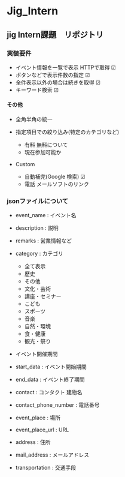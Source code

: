 # Jig_Intern
## jig Intern課題　リポジトリ


### 実装要件

* イベント情報を一覧で表示 HTTPで取得 ☑
* ボタンなどで表示件数の指定 ☑ 
* 全件表示以外の場合は続きを取得 ☑
* キーワード検索 ☑

#### その他
* 全角半角の統一

* 指定項目での絞り込み(特定のカテゴリなど)
  * 有料 無料について
  * 現在参加可能か

* Custom
  * 自動補完(Google 検索) ☑
  * 電話 メールソフトのリンク

### jsonファイルについて

* event_name : イベント名
* description : 説明
* remarks : 営業情報など
* category : カテゴリ
  * 全て表示
  * 歴史
  * その他
  * 文化・芸術
  * 講座・セミナー
  * こども
  * スポーツ
  * 音楽
  * 自然・環境
  * 食・健康
  * 観光・祭り

* イベント開催期間
* start_data : イベント開始期間
* end_data : イベント終了期間
* contact : コンタクト 建物名
* contact_phone_number : 電話番号
* event_place : 場所
* event_place_url : URL
* address : 住所
* mail_address : メールアドレス 
* transportation : 交通手段